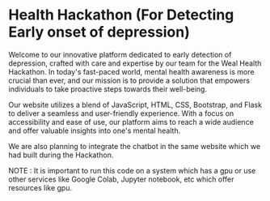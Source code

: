 # Health Hackathon (For Detecting Early onset of depression)

Welcome to our innovative platform dedicated to early detection of depression, crafted with care and expertise by our team for the Weal Health Hackathon. In today's fast-paced world, mental health awareness is more crucial than ever, and our mission is to provide a solution that empowers individuals to take proactive steps towards their well-being.

Our website utilizes a blend of JavaScript, HTML, CSS, Bootstrap, and Flask to deliver a seamless and user-friendly experience. With a focus on accessibility and ease of use, our platform aims to reach a wide audience and offer valuable insights into one's mental health.

We are also planning to integrate the chatbot in the same website which we had built during the Hackathon. 

NOTE : It is important to run this code on a system which has a gpu or use other services like Google Colab, Jupyter notebook, etc which offer resources like gpu.
